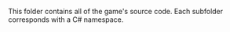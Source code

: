 This folder contains all of the game's source code. Each subfolder corresponds with a C# namespace.
